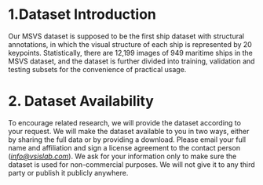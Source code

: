 # 1.Dataset Introduction
Our MSVS dataset is supposed to be the first ship dataset with structural annotations, in which the visual structure of each ship is represented by 20 keypoints. Statistically, there are 12,199 images of 949 maritime ships in the MSVS dataset, and the dataset is further divided into training, validation and testing subsets for the convenience of practical usage. 



# 2. Dataset Availability
To encourage related research, we will provide the dataset according to your request. 
We will make the dataset available to you in two ways, either by sharing the full data or by providing a download.
Please email your full name and affiliation and sign a license agreement to the contact person (*info@vsislab.com*). 
We ask for your information only to make sure the dataset is used for non-commercial purposes. 
We will not give it to any third party or publish it publicly anywhere.



